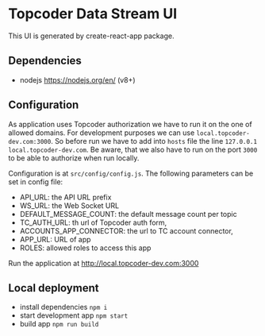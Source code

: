 # Topcoder Data Stream UI

This UI is generated by create-react-app package.

## Dependencies

- nodejs https://nodejs.org/en/ (v8+)

## Configuration
As application uses Topcoder authorization we have to run it on the one of allowed domains. For development purposes we can use `local.topcoder-dev.com:3000`. So before run we have to add into `hosts` file the line `127.0.0.1 local.topcoder-dev.com`. Be aware, that we also have to run on the port `3000` to be able to authorize when run locally.

Configuration is at `src/config/config.js`.
The following parameters can be set in config file:

- API_URL: the API URL prefix
- WS_URL: the Web Socket URL
- DEFAULT_MESSAGE_COUNT: the default message count per topic
- TC_AUTH_URL: th url of Topcoder auth form,
- ACCOUNTS_APP_CONNECTOR: the url to TC account connector,
- APP_URL: URL of app
- ROLES: allowed roles to access this app


Run the application at http://local.topcoder-dev.com:3000

## Local deployment

- install dependencies `npm i`
- start development app `npm start`
- build app `npm run build`
